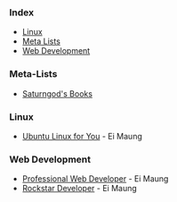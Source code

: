### Index

* [Linux](#linux)
* [Meta Lists](#meta-lists)
* [Web Development](#web-development)


### Meta-Lists

* [Saturngod's Books](http://books.saturngod.net)


### Linux

* [Ubuntu Linux for You](http://eimaung.com/ubuntu-for-you) - Ei Maung


### Web Development

* [Professional Web Developer](http://eimaung.com/professional-web-developer) - Ei Maung
* [Rockstar Developer](http://eimaung.com/rockstar-developer) - Ei Maung
